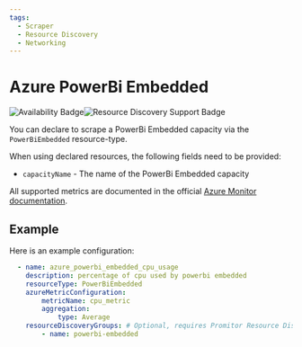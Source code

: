```yaml
---
tags:
  - Scraper
  - Resource Discovery
  - Networking
---
```


# Azure PowerBi Embedded

![Availability Badge](https://img.shields.io/badge/Available%20Starting-v2.9-green.svg)![Resource Discovery Support Badge](https://img.shields.io/badge/Support%20for%20Resource%20Discovery-Yes-green.svg)

You can declare to scrape a PowerBi Embedded capacity via the `PowerBiEmbedded` resource-type.

When using declared resources, the following fields need to be provided:

- `capacityName` - The name of the PowerBi Embedded capacity

All supported metrics are documented in the official [Azure Monitor documentation](https://learn.microsoft.com/en-us/azure/azure-monitor/reference/supported-metrics/microsoft-powerbidedicated-capacities-metrics).

## Example

Here is an example configuration:

```yaml
  - name: azure_powerbi_embedded_cpu_usage
    description: percentage of cpu used by powerbi embedded
    resourceType: PowerBiEmbedded
    azureMetricConfiguration:
        metricName: cpu_metric
        aggregation:
            type: Average
    resourceDiscoveryGroups: # Optional, requires Promitor Resource Discovery agent (https://docs.promitor.io/latest/how-it-works#using-resource-discovery)
        - name: powerbi-embedded
```
